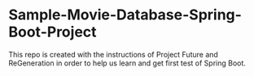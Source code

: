 # Sample-Movie-Database-Spring-Boot-Project
This repo is created with the instructions of Project Future and ReGeneration in order to help us learn and get first test of Spring Boot.
